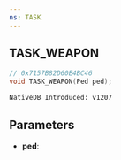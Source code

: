 ```yaml
---
ns: TASK
---
```

## TASK_WEAPON

```c
// 0x7157B82D60E4BC46
void TASK_WEAPON(Ped ped);
```

```
NativeDB Introduced: v1207
```

## Parameters
* **ped**:
